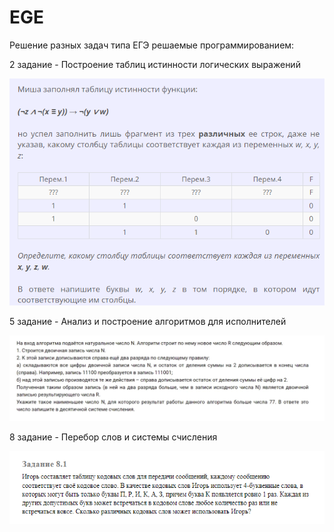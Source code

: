 # EGE
Решение разных задач типа ЕГЭ решаемые программированием: 

2 задание - Построение таблиц истинности логических выражений

![](/img_ex/2_ex.png)

5 задание - Анализ и построение алгоритмов для исполнителей

![](/img_ex/5_ex.png)

8 задание - Перебор слов и системы счисления

![](/img_ex/8_ex.png)